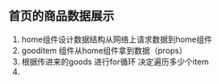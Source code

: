 ## 首页的商品数据展示
1. home组件设计数据结构从网络上请求数据到home组件 
2. gooditem 组件从home组件拿到数据（props）
3. 根据传进来的goods 进行for循环 决定遍历多少个item
4.  